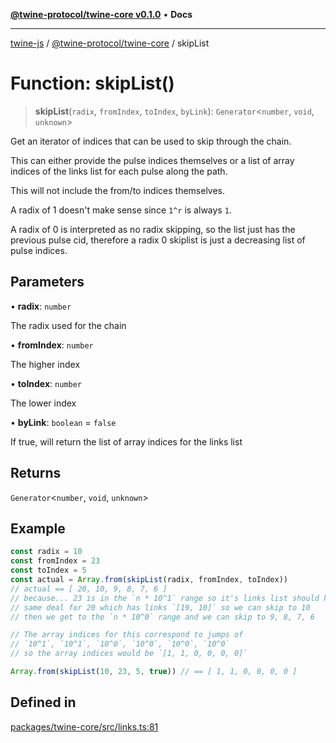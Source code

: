 [**@twine-protocol/twine-core v0.1.0**](../index.md) • **Docs**

***

[twine-js](../../../index.md) / [@twine-protocol/twine-core](../index.md) / skipList

# Function: skipList()

> **skipList**(`radix`, `fromIndex`, `toIndex`, `byLink`): `Generator`\<`number`, `void`, `unknown`\>

Get an iterator of indices that can be used to skip through the chain.

This can either provide the pulse indices themselves or a list of
array indices of the links list for each pulse along the path.

This will not include the from/to indices themselves.

A radix of 1 doesn't make sense since `1^r` is always `1`.

A radix of 0 is interpreted as no radix skipping, so the list
just has the previous pulse cid, therefore a radix 0 skiplist
is just a decreasing list of pulse indices.

## Parameters

• **radix**: `number`

The radix used for the chain

• **fromIndex**: `number`

The higher index

• **toIndex**: `number`

The lower index

• **byLink**: `boolean` = `false`

If true, will return the list of array indices for the links list

## Returns

`Generator`\<`number`, `void`, `unknown`\>

## Example

```js
const radix = 10
const fromIndex = 23
const toIndex = 5
const actual = Array.from(skipList(radix, fromIndex, toIndex))
// actual == [ 20, 10, 9, 8, 7, 6 ]
// because... 23 is in the `n * 10^1` range so it's links list should have `[22, 20]`
// same deal for 20 which has links `[19, 10]` so we can skip to 10
// then we get to the `n * 10^0` range and we can skip to 9, 8, 7, 6

// The array indices for this correspond to jumps of
// `10^1`, `10^1`, `10^0`, `10^0`, `10^0`, `10^0`
// so the array indices would be `[1, 1, 0, 0, 0, 0]`

Array.from(skipList(10, 23, 5, true)) // == [ 1, 1, 0, 0, 0, 0 ]
```

## Defined in

[packages/twine-core/src/links.ts:81](https://github.com/twine-protocol/twine-js/blob/afcd6a4191783e38a824b15e0910dbcaa4196a95/packages/twine-core/src/links.ts#L81)
